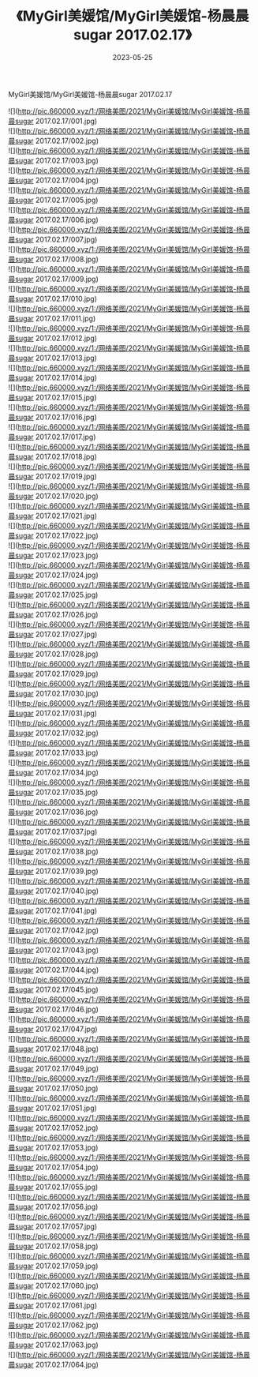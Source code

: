 ﻿---
layout: post
title:  《MyGirl美媛馆/MyGirl美媛馆-杨晨晨sugar 2017.02.17》
date:   2023-05-25
img: http://pic.660000.xyz/1:/网络美图/2021/MyGirl美媛馆/MyGirl美媛馆-杨晨晨sugar 2017.02.17/000.jpg
categories: [美女, 清纯, 唯美]
---

MyGirl美媛馆/MyGirl美媛馆-杨晨晨sugar 2017.02.17

 ![](http://pic.660000.xyz/1:/网络美图/2021/MyGirl美媛馆/MyGirl美媛馆-杨晨晨sugar 2017.02.17/001.jpg) <br>![](http://pic.660000.xyz/1:/网络美图/2021/MyGirl美媛馆/MyGirl美媛馆-杨晨晨sugar 2017.02.17/002.jpg) <br>![](http://pic.660000.xyz/1:/网络美图/2021/MyGirl美媛馆/MyGirl美媛馆-杨晨晨sugar 2017.02.17/003.jpg) <br>![](http://pic.660000.xyz/1:/网络美图/2021/MyGirl美媛馆/MyGirl美媛馆-杨晨晨sugar 2017.02.17/004.jpg) <br>![](http://pic.660000.xyz/1:/网络美图/2021/MyGirl美媛馆/MyGirl美媛馆-杨晨晨sugar 2017.02.17/005.jpg) <br>![](http://pic.660000.xyz/1:/网络美图/2021/MyGirl美媛馆/MyGirl美媛馆-杨晨晨sugar 2017.02.17/006.jpg) <br>![](http://pic.660000.xyz/1:/网络美图/2021/MyGirl美媛馆/MyGirl美媛馆-杨晨晨sugar 2017.02.17/007.jpg) <br>![](http://pic.660000.xyz/1:/网络美图/2021/MyGirl美媛馆/MyGirl美媛馆-杨晨晨sugar 2017.02.17/008.jpg) <br>![](http://pic.660000.xyz/1:/网络美图/2021/MyGirl美媛馆/MyGirl美媛馆-杨晨晨sugar 2017.02.17/009.jpg) <br>![](http://pic.660000.xyz/1:/网络美图/2021/MyGirl美媛馆/MyGirl美媛馆-杨晨晨sugar 2017.02.17/010.jpg) <br>![](http://pic.660000.xyz/1:/网络美图/2021/MyGirl美媛馆/MyGirl美媛馆-杨晨晨sugar 2017.02.17/011.jpg) <br>![](http://pic.660000.xyz/1:/网络美图/2021/MyGirl美媛馆/MyGirl美媛馆-杨晨晨sugar 2017.02.17/012.jpg) <br>![](http://pic.660000.xyz/1:/网络美图/2021/MyGirl美媛馆/MyGirl美媛馆-杨晨晨sugar 2017.02.17/013.jpg) <br>![](http://pic.660000.xyz/1:/网络美图/2021/MyGirl美媛馆/MyGirl美媛馆-杨晨晨sugar 2017.02.17/014.jpg) <br>![](http://pic.660000.xyz/1:/网络美图/2021/MyGirl美媛馆/MyGirl美媛馆-杨晨晨sugar 2017.02.17/015.jpg) <br>![](http://pic.660000.xyz/1:/网络美图/2021/MyGirl美媛馆/MyGirl美媛馆-杨晨晨sugar 2017.02.17/016.jpg) <br>![](http://pic.660000.xyz/1:/网络美图/2021/MyGirl美媛馆/MyGirl美媛馆-杨晨晨sugar 2017.02.17/017.jpg) <br>![](http://pic.660000.xyz/1:/网络美图/2021/MyGirl美媛馆/MyGirl美媛馆-杨晨晨sugar 2017.02.17/018.jpg) <br>![](http://pic.660000.xyz/1:/网络美图/2021/MyGirl美媛馆/MyGirl美媛馆-杨晨晨sugar 2017.02.17/019.jpg) <br>![](http://pic.660000.xyz/1:/网络美图/2021/MyGirl美媛馆/MyGirl美媛馆-杨晨晨sugar 2017.02.17/020.jpg) <br>![](http://pic.660000.xyz/1:/网络美图/2021/MyGirl美媛馆/MyGirl美媛馆-杨晨晨sugar 2017.02.17/021.jpg) <br>![](http://pic.660000.xyz/1:/网络美图/2021/MyGirl美媛馆/MyGirl美媛馆-杨晨晨sugar 2017.02.17/022.jpg) <br>![](http://pic.660000.xyz/1:/网络美图/2021/MyGirl美媛馆/MyGirl美媛馆-杨晨晨sugar 2017.02.17/023.jpg) <br>![](http://pic.660000.xyz/1:/网络美图/2021/MyGirl美媛馆/MyGirl美媛馆-杨晨晨sugar 2017.02.17/024.jpg) <br>![](http://pic.660000.xyz/1:/网络美图/2021/MyGirl美媛馆/MyGirl美媛馆-杨晨晨sugar 2017.02.17/025.jpg) <br>![](http://pic.660000.xyz/1:/网络美图/2021/MyGirl美媛馆/MyGirl美媛馆-杨晨晨sugar 2017.02.17/026.jpg) <br>![](http://pic.660000.xyz/1:/网络美图/2021/MyGirl美媛馆/MyGirl美媛馆-杨晨晨sugar 2017.02.17/027.jpg) <br>![](http://pic.660000.xyz/1:/网络美图/2021/MyGirl美媛馆/MyGirl美媛馆-杨晨晨sugar 2017.02.17/028.jpg) <br>![](http://pic.660000.xyz/1:/网络美图/2021/MyGirl美媛馆/MyGirl美媛馆-杨晨晨sugar 2017.02.17/029.jpg) <br>![](http://pic.660000.xyz/1:/网络美图/2021/MyGirl美媛馆/MyGirl美媛馆-杨晨晨sugar 2017.02.17/030.jpg) <br>![](http://pic.660000.xyz/1:/网络美图/2021/MyGirl美媛馆/MyGirl美媛馆-杨晨晨sugar 2017.02.17/031.jpg) <br>![](http://pic.660000.xyz/1:/网络美图/2021/MyGirl美媛馆/MyGirl美媛馆-杨晨晨sugar 2017.02.17/032.jpg) <br>![](http://pic.660000.xyz/1:/网络美图/2021/MyGirl美媛馆/MyGirl美媛馆-杨晨晨sugar 2017.02.17/033.jpg) <br>![](http://pic.660000.xyz/1:/网络美图/2021/MyGirl美媛馆/MyGirl美媛馆-杨晨晨sugar 2017.02.17/034.jpg) <br>![](http://pic.660000.xyz/1:/网络美图/2021/MyGirl美媛馆/MyGirl美媛馆-杨晨晨sugar 2017.02.17/035.jpg) <br>![](http://pic.660000.xyz/1:/网络美图/2021/MyGirl美媛馆/MyGirl美媛馆-杨晨晨sugar 2017.02.17/036.jpg) <br>![](http://pic.660000.xyz/1:/网络美图/2021/MyGirl美媛馆/MyGirl美媛馆-杨晨晨sugar 2017.02.17/037.jpg) <br>![](http://pic.660000.xyz/1:/网络美图/2021/MyGirl美媛馆/MyGirl美媛馆-杨晨晨sugar 2017.02.17/038.jpg) <br>![](http://pic.660000.xyz/1:/网络美图/2021/MyGirl美媛馆/MyGirl美媛馆-杨晨晨sugar 2017.02.17/039.jpg) <br>![](http://pic.660000.xyz/1:/网络美图/2021/MyGirl美媛馆/MyGirl美媛馆-杨晨晨sugar 2017.02.17/040.jpg) <br>![](http://pic.660000.xyz/1:/网络美图/2021/MyGirl美媛馆/MyGirl美媛馆-杨晨晨sugar 2017.02.17/041.jpg) <br>![](http://pic.660000.xyz/1:/网络美图/2021/MyGirl美媛馆/MyGirl美媛馆-杨晨晨sugar 2017.02.17/042.jpg) <br>![](http://pic.660000.xyz/1:/网络美图/2021/MyGirl美媛馆/MyGirl美媛馆-杨晨晨sugar 2017.02.17/043.jpg) <br>![](http://pic.660000.xyz/1:/网络美图/2021/MyGirl美媛馆/MyGirl美媛馆-杨晨晨sugar 2017.02.17/044.jpg) <br>![](http://pic.660000.xyz/1:/网络美图/2021/MyGirl美媛馆/MyGirl美媛馆-杨晨晨sugar 2017.02.17/045.jpg) <br>![](http://pic.660000.xyz/1:/网络美图/2021/MyGirl美媛馆/MyGirl美媛馆-杨晨晨sugar 2017.02.17/046.jpg) <br>![](http://pic.660000.xyz/1:/网络美图/2021/MyGirl美媛馆/MyGirl美媛馆-杨晨晨sugar 2017.02.17/047.jpg) <br>![](http://pic.660000.xyz/1:/网络美图/2021/MyGirl美媛馆/MyGirl美媛馆-杨晨晨sugar 2017.02.17/048.jpg) <br>![](http://pic.660000.xyz/1:/网络美图/2021/MyGirl美媛馆/MyGirl美媛馆-杨晨晨sugar 2017.02.17/049.jpg) <br>![](http://pic.660000.xyz/1:/网络美图/2021/MyGirl美媛馆/MyGirl美媛馆-杨晨晨sugar 2017.02.17/050.jpg) <br>![](http://pic.660000.xyz/1:/网络美图/2021/MyGirl美媛馆/MyGirl美媛馆-杨晨晨sugar 2017.02.17/051.jpg) <br>![](http://pic.660000.xyz/1:/网络美图/2021/MyGirl美媛馆/MyGirl美媛馆-杨晨晨sugar 2017.02.17/052.jpg) <br>![](http://pic.660000.xyz/1:/网络美图/2021/MyGirl美媛馆/MyGirl美媛馆-杨晨晨sugar 2017.02.17/053.jpg) <br>![](http://pic.660000.xyz/1:/网络美图/2021/MyGirl美媛馆/MyGirl美媛馆-杨晨晨sugar 2017.02.17/054.jpg) <br>![](http://pic.660000.xyz/1:/网络美图/2021/MyGirl美媛馆/MyGirl美媛馆-杨晨晨sugar 2017.02.17/055.jpg) <br>![](http://pic.660000.xyz/1:/网络美图/2021/MyGirl美媛馆/MyGirl美媛馆-杨晨晨sugar 2017.02.17/056.jpg) <br>![](http://pic.660000.xyz/1:/网络美图/2021/MyGirl美媛馆/MyGirl美媛馆-杨晨晨sugar 2017.02.17/057.jpg) <br>![](http://pic.660000.xyz/1:/网络美图/2021/MyGirl美媛馆/MyGirl美媛馆-杨晨晨sugar 2017.02.17/058.jpg) <br>![](http://pic.660000.xyz/1:/网络美图/2021/MyGirl美媛馆/MyGirl美媛馆-杨晨晨sugar 2017.02.17/059.jpg) <br>![](http://pic.660000.xyz/1:/网络美图/2021/MyGirl美媛馆/MyGirl美媛馆-杨晨晨sugar 2017.02.17/060.jpg) <br>![](http://pic.660000.xyz/1:/网络美图/2021/MyGirl美媛馆/MyGirl美媛馆-杨晨晨sugar 2017.02.17/061.jpg) <br>![](http://pic.660000.xyz/1:/网络美图/2021/MyGirl美媛馆/MyGirl美媛馆-杨晨晨sugar 2017.02.17/062.jpg) <br>![](http://pic.660000.xyz/1:/网络美图/2021/MyGirl美媛馆/MyGirl美媛馆-杨晨晨sugar 2017.02.17/063.jpg) <br>![](http://pic.660000.xyz/1:/网络美图/2021/MyGirl美媛馆/MyGirl美媛馆-杨晨晨sugar 2017.02.17/064.jpg) <br>